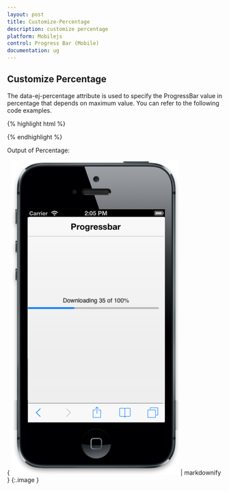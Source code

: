 ```yaml
---
layout: post
title: Customize-Percentage
description: customize percentage
platform: Mobilejs
control: Progress Bar (Mobile)
documentation: ug
---
```


## Customize Percentage

The data-ej-percentage attribute is used to specify the ProgressBar value in percentage that depends on maximum value. You can refer to the following code examples.  

{% highlight html %}

<div id="progressbar_sample" data-role="ejmprogress" data-ej-maxvalue=200 data-ej-percentage=35></div>



{% endhighlight %}

Output of Percentage:

{ ![F:/Progrimg/ios7_phone - Copy (4).png](Customize-Percentage_images/Customize-Percentage_img1.png) | markdownify }
{:.image }




